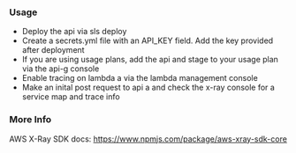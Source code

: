 ### Usage
* Deploy the api via sls deploy
* Create a secrets.yml file with an API_KEY field. Add the key provided after deployment
* If you are using usage plans, add the api and stage to your usage plan via the api-g console
* Enable tracing on lambda a via the lambda management console
* Make an inital post request to api a and check the x-ray console for a service map and trace info

### More Info
AWS X-Ray SDK docs: https://www.npmjs.com/package/aws-xray-sdk-core